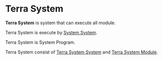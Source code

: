 # **Terra System**


**Terra System** is system that can execute all module.



Terra System is execute by [System System](../Execute/ExecuteSystem/a.md).




Terra System is System Program.




Terra System consist of [Terra System System](System/a.md) and [Terra System Module](Module/a.md).